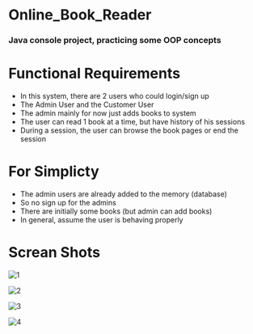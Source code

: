 # Online_Book_Reader
### Java console project, practicing some OOP concepts

# Functional Requirements
- In this system, there are 2 users who could login/sign up
- The Admin User and the Customer User
- The admin mainly for now just adds books to system
- The user can read 1 book at a time, but have history of his sessions
- During a session, the user can browse the book pages or end the session

# For Simplicty
- The admin users are already added to the memory (database)
- So no sign up for the admins
- There are initially some books (but admin can add books)
- In general, assume the user is behaving properly

# Screan Shots
![1](https://user-images.githubusercontent.com/92885872/181072210-c74ad81b-1d21-40eb-9dfc-60d9fe258490.png)

![2](https://user-images.githubusercontent.com/92885872/181072239-85dea99e-d58f-47f2-9134-57ce79665f34.png)

![3](https://user-images.githubusercontent.com/92885872/181072266-09e67ca3-e258-4847-98a9-141b0531d33a.png)

![4](https://user-images.githubusercontent.com/92885872/181072279-bf9439b3-4ec8-4409-956d-b3c28359d292.png)


